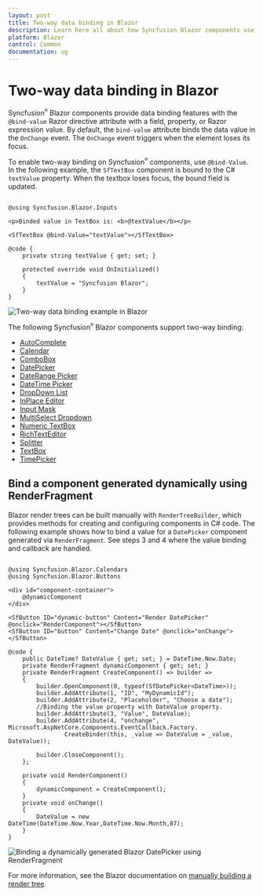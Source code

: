```yaml
---
layout: post
title: Two-way data binding in Blazor
description: Learn here all about how Syncfusion Blazor components use the two-way data binding with @bind-Value and related patterns. Explore here to more details.
platform: Blazor
control: Common
documentation: ug
---
```


# Two-way data binding in Blazor

Syncfusion<sup style="font-size:70%">&reg;</sup> Blazor components provide data binding features with the `@bind-value` Razor directive attribute with a field, property, or Razor expression value. By default, the `bind-value` attribute binds the data value in the `OnChange` event. The `OnChange` event triggers when the element loses its focus.

To enable two-way binding on Syncfusion<sup style="font-size:70%">&reg;</sup> components, use `@bind-Value`. In the following example, the `SfTextBox` component is bound to the C# `textValue` property. When the textbox loses focus, the bound field is updated.

```cshtml

@using Syncfusion.Blazor.Inputs

<p>Binded value in TextBox is: <b>@textValue</b></p>

<SfTextBox @bind-Value="textValue"></SfTextBox>

@code {
    private string textValue { get; set; }

    protected override void OnInitialized()
    {
        textValue = "Syncfusion Blazor";
    }
}

```

![Two-way data binding example in Blazor](../images/blazor-two-way-binding.gif)

The following Syncfusion<sup style="font-size:70%">&reg;</sup> Blazor components support two-way binding:

* [AutoComplete](https://blazor.syncfusion.com/documentation/autocomplete/data-binding)
* [Calendar](https://blazor.syncfusion.com/documentation/calendar/data-binding)
* [ComboBox](https://blazor.syncfusion.com/documentation/combobox/data-binding)
* [DatePicker](https://blazor.syncfusion.com/documentation/datepicker/data-binding)
* [DateRange Picker](https://blazor.syncfusion.com/documentation/daterangepicker/data-binding)
* [DateTime Picker](https://blazor.syncfusion.com/documentation/datetime-picker/data-binding)
* [DropDown List](https://blazor.syncfusion.com/documentation/dropdown-list/data-binding)
* [InPlace Editor](https://blazor.syncfusion.com/documentation/in-place-editor/data-binding)
* [Input Mask](https://blazor.syncfusion.com/documentation/input-mask/data-binding)
* [MultiSelect Dropdown](https://blazor.syncfusion.com/documentation/multiselect-dropdown/data-binding)
* [Numeric TextBox](https://blazor.syncfusion.com/documentation/numeric-textbox/data-binding)
* [RichTextEditor](https://blazor.syncfusion.com/documentation/rich-text-editor/data-binding)
* [Splitter](https://blazor.syncfusion.com/documentation/splitter/two-way-binding)
* [TextBox](https://blazor.syncfusion.com/documentation/textbox/data-binding)
* [TimePicker](https://blazor.syncfusion.com/documentation/timepicker/data-binding)

## Bind a component generated dynamically using RenderFragment

Blazor render trees can be built manually with `RenderTreeBuilder`, which provides methods for creating and configuring components in C# code. The following example shows how to bind a value for a `DatePicker` component generated via `RenderFragment`. See steps 3 and 4 where the value binding and callback are handled.

```cshtml

@using Syncfusion.Blazor.Calendars
@using Syncfusion.Blazor.Buttons

<div id="component-container">
    @dynamicComponent
</div>

<SfButton ID="dynamic-button" Content="Render DatePicker" @onclick="RenderComponent"></SfButton>
<SfButton ID="button" Content="Change Date" @onclick="onChange"></SfButton>

@code {
    public DateTime? DateValue { get; set; } = DateTime.Now.Date;
    private RenderFragment dynamicComponent { get; set; } 
    private RenderFragment CreateComponent() => builder =>
    {
        builder.OpenComponent(0, typeof(SfDatePicker<DateTime>));
        builder.AddAttribute(1, "ID", "MyDynamicId");
        builder.AddAttribute(2, "Placeholder", "Choose a date");
        //Binding the value property with DateValue property.
        builder.AddAttribute(3, "Value", DateValue);
        builder.AddAttribute(4, "onchange", Microsoft.AspNetCore.Components.EventCallback.Factory.
                CreateBinder(this, _value => DateValue = _value, DateValue));
                
        builder.CloseComponent();
    };

    private void RenderComponent()
    {
        dynamicComponent = CreateComponent();
    }
    private void onChange()
    {
        DateValue = new DateTime(DateTime.Now.Year,DateTime.Now.Month,07);
    }
}
```

![Binding a dynamically generated Blazor DatePicker using RenderFragment](../images/blazor-date-picker.png)

For more information, see the Blazor documentation on [manually building a render tree](https://docs.microsoft.com/en-us/aspnet/core/blazor/advanced-scenarios?#manually-build-a-render-tree-rendertreebuilder).
